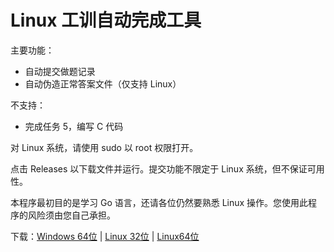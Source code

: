 # Linux 工训自动完成工具

主要功能：

- 自动提交做题记录
- 自动伪造正常答案文件（仅支持 Linux）

不支持：

- 完成任务 5，编写 C 代码

对 Linux 系统，请使用 sudo 以 root 权限打开。

点击 Releases 以下载文件并运行。提交功能不限定于 Linux 系统，但不保证可用性。

本程序最初目的是学习 Go 语言，还请各位仍然要熟悉 Linux 操作。您使用此程序的风险须由您自己承担。

下载：[Windows 64位](https://gh.cyp0633.icu/https://github.com/cyp0633/gx-linux-lab-autocomplete/releases/download/1.0/windows_amd64.exe) | [Linux 32位](https://gh.cyp0633.icu/https://github.com/cyp0633/gx-linux-lab-autocomplete/releases/download/1.0/linux_i386) | [Linux64位](https://gh.cyp0633.icu/https://github.com/cyp0633/gx-linux-lab-autocomplete/releases/download/1.0/linux_amd64)